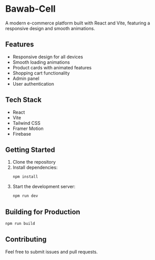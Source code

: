# Bawab-Cell

A modern e-commerce platform built with React and Vite, featuring a responsive design and smooth animations.

## Features

- Responsive design for all devices
- Smooth loading animations
- Product cards with animated features
- Shopping cart functionality
- Admin panel
- User authentication

## Tech Stack

- React
- Vite
- Tailwind CSS
- Framer Motion
- Firebase

## Getting Started

1. Clone the repository
2. Install dependencies:
   ```bash
   npm install
   ```
3. Start the development server:
   ```bash
   npm run dev
   ```

## Building for Production

```bash
npm run build
```

## Contributing

Feel free to submit issues and pull requests.
